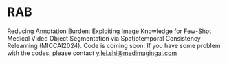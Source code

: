 # RAB
Reducing Annotation Burden: Exploiting Image Knowledge for Few-Shot Medical Video Object Segmentation via Spatiotemporal Consistency Relearning (MICCAI2024). Code is coming soon.
If you have some problem with the codes, please contact yilei.shi@medimagingai.com
